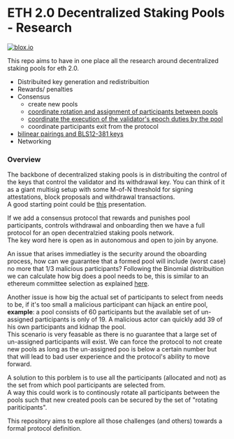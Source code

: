# ETH 2.0 Decentralized Staking Pools - Research
[![blox.io](https://s3.us-east-2.amazonaws.com/app-files.blox.io/static/media/powered_by.png)](https://www.bloxstaking.com)


This repo aims to have in one place all the research around decentralized staking pools for eth 2.0.

- Distribuited key generation and redistribuition
- Rewards/ penalties
- Consensus
	- create new pools
	- [coordinate rotation and assignment of participants between pools](https://github.com/bloxapp/eth2-staking-pools-research/blob/master/pool_rotation.md)
	- [coordinate the execution of the validator's epoch duties by the pool](https://github.com/bloxapp/eth2-staking-pools-research/blob/master/pool_duties.md)
	- coordinate participants exit from the protocol
- [bilinear pairings and BLS12-381 keys](https://github.com/bloxapp/eth2-staking-pools-research/blob/master/BLS_keys_and_pairings.pdf)
- Networking  

### Overview
The backbone of decentralized staking pools is in distribuiting the control of the keys that control the validator and its withdrawal key. You can think of it as a giant multisig setup with some M-of-N threshold for signing attestations, block proposals and withdrawal transactions.\
A good starting point could be [this](https://www.youtube.com/watch?v=Jtz9b7yWbLo) presentation.

If we add a consensus protocol that rewards and punishes pool participants, controls withdrawal and onboarding then we have a full protocol for an open decentralzied staking pools network.\
The key word here is open as in autonomous and open to join by anyone.

An issue that arises immediatley is the security around the oboarding process, how can we guarantee that a formed pool will include (worst case) no more that 1/3 malicious participants?
Following the Binomial distribuition we can calculate how big does a pool needs to be, this is similar to an ethereum committee selection as explained [here](https://notes.ethereum.org/@vbuterin/rkhCgQteN?type=view#Why-32-ETH-validator-sizes). 

Another issue is how big the actual set of participants to select from needs to be, if it's too small a malicious participant can hijack an entire pool, **example**: a pool consists of 60 participants but the available set of un-assigned participants is only of 19. A malicious actor can quickly add 39 of his own participants and kidnap the pool. \
This scenario is very feasable as there is no guarantee that a large set of un-assigned participants will exist. We can force the protocol to not create new pools as long as the un-assigned poo is below a certain number but that will lead to bad user experience and the protocol's ability to move forward.

A solution to this porblem is to use all the participants (allocated and not) as the set from which pool participants are selected from.  
A way this could work is to continously rotate all participants between the pools such that new created pools can be secured by the set of "rotating pariticipants".

This repository aims to explore all those challenges (and others) towards a formal protocol definition.

